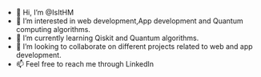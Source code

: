 - 👋 Hi, I’m @IsItHM
- 👀 I’m interested in web development,App development and Quantum computing algorithms.
- 🌱 I’m currently learning Qiskit and Quantum algorithms.
- 💞️ I’m looking to collaborate on different projects related to web and app development.
- 📫 Feel free to reach me through LinkedIn 

<!---
IsItHM/IsItHM is a ✨ special ✨ repository because its `README.md` (this file) appears on your GitHub profile.
You can click the Preview link to take a look at your changes.
--->
